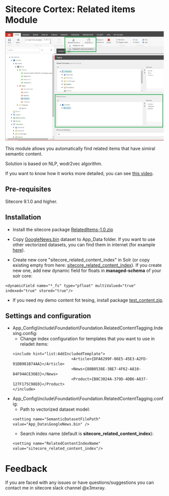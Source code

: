 # Sitecore Cortex: Related items Module 
![Related items](documentation/images/1.jpg?raw=true "Related items")

This module allows you automatically find related items that have simiral semantic content.

Solution is based on NLP, wodr2vec algorithm.

If you want to know how it works more detailed, you can see [this video](https://www.youtube.com/watch?v=XC2tgfUwuWA&ab_channel=SUGBelarus).

## Pre-requisites
Sitecore 9.1.0  and higher.

## Installation

- Install the sitecore package [RelatedItems-1.0.zip](https://github.com/x3mxray/semantic.related.items/blob/master/install/RelatedItems-1.0.zip)

- Copy [GoogleNews.bin](https://github.com/x3mxray/semantic.related.items/blob/master/install/GoogleNews.bin) dataset to App_Data folder. If you want to use other vectorized datasets, you can find them in internet (for example [here](https://fasttext.cc/docs/en/english-vectors.html)).

- Create new core "sitecore_related_content_index" in Solr (or copy existing empty from here: [sitecore_related_content_index](https://github.com/x3mxray/semantic.related.items/blob/master/install/sitecore_related_content_index.zip)).
If you create new one, add new dynamic field for floats in **managed-schema** of your solr core:
```
<dynamicField name="*_fs" type="pfloat" multiValued="true" indexed="true" stored="true"/>
```

- If you need my demo content fot tesing, install package [test_content.zip](https://github.com/x3mxray/semantic.related.items/blob/master/install/test_content.zip).


## Settings and configuration
- App_Config\Include\Foundation\Foundation.RelatedContentTagging.Indexing.config:
  - Change index configuration for templates that you want to use in reladet items:
  ```
  <include hint="list:AddIncludedTemplate">
                            <Article>{DFA6299F-86E5-45E3-A2FD-91DB981B74AA}</Article>
                            <News>{88B0538E-3BE7-4F62-A810-84F94ACE36B3}</News>
                            <Product>{B8C3024A-379D-4DB6-A837-127F175C98E0}</Product>
  </include>
  ```
- App_Config\Include\Foundation\Foundation.RelatedContentTagging.config:
  - Path to vectorized dataset model:
  ```
  <setting name="SemanticDatasetFilePath" value="App_Data\GoogleNews.bin" />
  ```
  - Search index name (default is **sitecore_related_content_index**):
  ```
  <setting name="RelatedContentIndexName" value="sitecore_related_content_index"/>
  ```

# Feedback #
If you are faced with any issues or have questions/suggestions you can contact me in sitecore slack channel @x3mxray.

